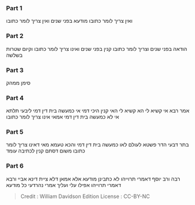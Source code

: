 
### Part 1
ואין צריך לומר כתובו מודעא בפני שנים ואין צריך לומר כתובו

### Part 2
הודאה בפני שנים וצריך לומר כתובו קנין בפני שנים ואינו צריך לומר כתובו וקיום שטרות בשלשה

### Part 3
סימן ממהק

### Part 4
אמר רבא אי קשיא לי הא קשיא לי האי קנין היכי דמי אי כמעשה בית דין דמי ליבעי תלתא אי לא כמעשה בית דין דמי אמאי אינו צריך לומר כתובו

### Part 5
בתר דבעי הדר פשטא לעולם לאו כמעשה בית דין דמי והכא טעמא מאי דאינו צריך לומר כתובו משום דסתם קנין לכתיבה עומד

### Part 6
רבה ורב יוסף דאמרי תרוייהו לא כתבינן מודעא אלא אמאן דלא ציית דינא אביי ורבא דאמרי תרוייהו אפילו עלי ועליך אמרי נהרדעי כל מודעא

>Credit : William Davidson Edition
>License : CC-BY-NC